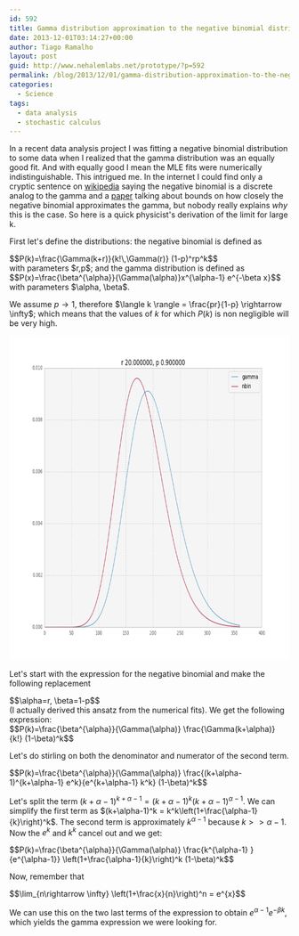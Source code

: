 ```yaml
---
id: 592
title: Gamma distribution approximation to the negative binomial distribution
date: 2013-12-01T03:14:27+00:00
author: Tiago Ramalho
layout: post
guid: http://www.nehalemlabs.net/prototype/?p=592
permalink: /blog/2013/12/01/gamma-distribution-approximation-to-the-negative-binomial-distribution/
categories:
  - Science
tags:
  - data analysis
  - stochastic calculus
---
```

In a recent data analysis project I was fitting a negative binomial distribution to some data when I realized that the gamma distribution was an equally good fit.
And with equally good I mean the MLE fits were numerically indistinguishable.
This intrigued me.
In the internet I could find only a cryptic sentence on [wikipedia](https://en.wikipedia.org/wiki/Gamma_distribution) saying the negative binomial is a discrete analog to the gamma and a [paper](http://www.jstor.org/stable/3215032) talking about bounds on how closely the negative binomial approximates the gamma, but nobody really explains _why_ this is the case.
So here is a quick physicist's derivation of the limit for large k.

<!--more-->

First let's define the distributions: the negative binomial is defined as 
<div>$$P(k)=\frac{\Gamma(k+r)}{k!\,\Gamma(r)} (1-p)^rp^k$$</div>
 with parameters <span>$r,p$</span>; and the gamma distribution is defined as 
<div>$$P(x)=\frac{\beta^{\alpha}}{\Gamma(\alpha)}x^{\alpha-1} e^{-\beta x}$$</div>
 with parameters <span>$\alpha, \beta$</span>.

We assume <span>$p\rightarrow 1$</span>, therefore <span>$\langle k \rangle = \frac{pr}{1-p} \rightarrow \infty$</span>; which means that the values of <span>$k$</span> for which <span>$P(k)$</span> is non negligible will be very high.

[<img class="size-full wp-image-610" alt="p going to one" src="/images/2013/11/nb.gif" width="800" height="582" />](/images/2013/11/nb.gif) 

Let's start with the expression for the negative binomial and make the following replacement 
<div>$$\alpha=r, \beta=1-p$$</div>
 (I actually derived this ansatz from the numerical fits).
We get the following expression: 
<div>$$P(k)=\frac{\beta^{\alpha}}{\Gamma(\alpha)} \frac{\Gamma(k+\alpha)}{k!} (1-\beta)^k$$</div>


Let's do stirling on both the denominator and numerator of the second term.


<div>$$P(k)=\frac{\beta^{\alpha}}{\Gamma(\alpha)} \frac{(k+\alpha-1)^{k+\alpha-1} e^k}{e^{k+\alpha-1} k^k} (1-\beta)^k$$</div>


Let's split the term <span>$(k+\alpha-1)^{k+\alpha-1} = (k+\alpha-1)^k(k+\alpha-1)^{\alpha-1}$</span>.
We can simplify the first term as <span>$(k+\alpha-1)^k = k^k\left(1+\frac{\alpha-1}{k}\right)^k$</span>.
The second term is approximately <span>$k^{\alpha-1}$</span> because <span>$k>>\alpha-1$</span>.
Now the <span>$e^k$</span> and <span>$k^k$</span> cancel out and we get:


<div>$$P(k)=\frac{\beta^{\alpha}}{\Gamma(\alpha)} \frac{k^{\alpha-1} }{e^{\alpha-1}} \left(1+\frac{\alpha-1}{k}\right)^k (1-\beta)^k$$</div>


Now, remember that 
<div>$$\lim_{n\rightarrow \infty} \left(1+\frac{x}{n}\right)^n = e^{x}$$</div>


We can use this on the two last terms of the expression to obtain <span>$e^{\alpha-1}e^{-\beta k}$</span>, which yields the gamma expression we were looking for.